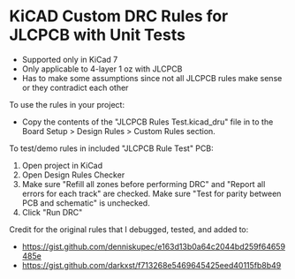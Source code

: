 # KiCAD Custom DRC Rules for JLCPCB with Unit Tests

- Supported only in KiCad 7
- Only applicable to 4-layer 1 oz with JLCPCB
- Has to make some assumptions since not all JLCPCB rules make sense or they contradict each other

To use the rules in your project:
- Copy the contents of the "JLCPCB Rules Test.kicad_dru" file in to the Board Setup > Design Rules > Custom Rules section.

To test/demo rules in included "JLCPCB Rule Test" PCB:
1) Open project in KiCad
2) Open Design Rules Checker
3) Make sure "Refill all zones before performing DRC" and "Report all errors for each track" are checked. Make sure "Test for parity between PCB and schematic" is unchecked.
4) Click "Run DRC"

Credit for the original rules that I debugged, tested, and added to:
- https://gist.github.com/denniskupec/e163d13b0a64c2044bd259f64659485e
- https://gist.github.com/darkxst/f713268e5469645425eed40115fb8b49
